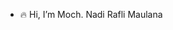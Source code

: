 - 🔥 Hi, I’m Moch. Nadi Rafli Maulana

<!---
2141720188/2141720188 is a ✨ special ✨ repository because its `README.md` (this file) appears on your GitHub profile.
You can click the Preview link to take a look at your changes.
--->
